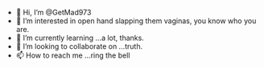 - 👋 Hi, I’m @GetMad973
- 👀 I’m interested in open hand slapping them vaginas, you know who you are.
- 🌱 I’m currently learning ...a lot, thanks.
- 💞️ I’m looking to collaborate on ...truth.
- 📫 How to reach me ...ring the bell

<!---
GetMad973/GetMad973 is a ✨ special ✨ repository because its `README.md` (this file) appears on your GitHub profile.
You can click the Preview link to take a look at your changes.
--->
